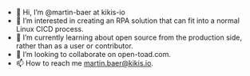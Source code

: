 - 👋 Hi, I’m @martin-baer at kikis-io
- 👀 I’m interested in creating an RPA solution that can fit into a normal Linux CICD process.
- 🌱 I’m currently learning about open source from the production side, rather than as a user or contributor.
- 💞️ I’m looking to collaborate on open-toad.com.
- 📫 How to reach me martin.baer@kikis.io.

<!---
martin-baer-kikis-io/martin-baer-kikis-io is a ✨ special ✨ repository because its `README.md` (this file) appears on your GitHub profile.
You can click the Preview link to take a look at your changes.
--->
